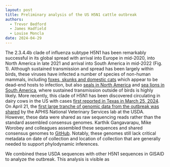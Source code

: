 ```yaml
---
layout: post
title: Preliminary analysis of the US H5N1 cattle outbreak
authors:
  - Trevor Bedford
  - James Hadfield
  - Louise Moncla
date: 2024-04-29
---
```


The 2.3.4.4b clade of influenza subtype H5N1 has been remarkably successful in its global spread with arrival into Europe in mid-2020, into North America in late 2021 and arrival into South America in mid-2022 (Fig. 1).
Although sustained transmission and spread has been largely within birds, these viruses have infected a number of species of non-human mammals, including [foxes, skunks and domestic cats](https://nextstrain.org/groups/moncla-lab/h5nx/north-america/ha?c=species_group&f_species_group=Mammal-%20Terrestrial&r=division&transmissions=hide) which appear to be dead-end hosts to infection, but also [seals in North America](https://nextstrain.org/groups/moncla-lab/h5nx/north-america/ha?c=species_group&f_species_group=Mammal-%20Marine&r=division&transmissions=hide) and [sea lions in South America](https://www.nature.com/articles/s41467-023-41182-0), where sustained transmission outside of birds is highly likely.
More recently, this clade of H5N1 has been discovered circulating in dairy cows in the US with cases [first reported in Texas in March 25, 2024](https://www.aphis.usda.gov/news/agency-announcements/federal-state-veterinary-public-health-agencies-share-update-hpai).
On April 21, the [first large tranche of genomic data from the outbreak was shared](https://www.aphis.usda.gov/livestock-poultry-disease/avian/avian-influenza/usda-publishes-h5n1-influenza-virus-genetic) by the APHIS National Veterinary Services lab at the USDA.
However, these data were shared as raw sequencing reads rather than the standard assembled consensus genomes.
Karthik Gangavarapu, Mike Worobey and colleagues assembled these sequences and shared consensus genomes to [GitHub](https://github.com/andersen-lab/avian-influenza/tree/master).
Notably, these genomes still lack critical metadata on date of collection and location of collection that are generally needed to support phylodynamic inferences.

We combined these USDA sequences with other H5N1 sequences in GISAID to analyze the outbreak.
This analysis is visible as 
